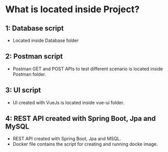 # What is located inside Project? #
## 1: Database script ##
- Located inside Database folder

## 2: Postman script ##
- Postman GET and POST APIs to test different scenario is located inside Postman folder.

## 3: UI script ##
- UI created with VueJs is located inside vue-ui folder.


## 4: REST API created with Spring Boot, Jpa and MySQL ##
- REST API created with Spring Boot, Jpa and MSQL.
- Docker file contains the script for creating and running docke image.